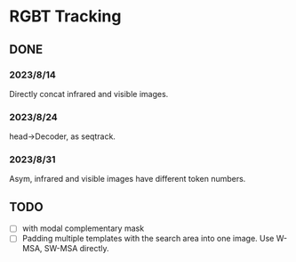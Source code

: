 # RGBT Tracking

## DONE

### 2023/8/14
Directly concat infrared and visible images. 

### 2023/8/24
head->Decoder, as seqtrack. 

### 2023/8/31
Asym, infrared and visible images have different token numbers. 


## TODO
- [ ] with modal complementary mask
- [ ] Padding multiple templates with the search area into one image. Use W-MSA, SW-MSA directly.
